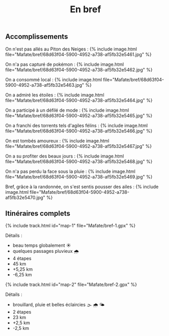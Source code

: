 ﻿---
title: "En bref"
permalink: /Mafate/bref/
sidebar:
  nav: "mafate"
enable_tracks: true
---

## Accomplissements

On n'est pas allés au Piton des Neiges :
{% include image.html file="Mafate/bref/68d63f04-5900-4952-a738-af5fb32e5461.jpg" %}

On n'a pas capturé de pokémon :
{% include image.html file="Mafate/bref/68d63f04-5900-4952-a738-af5fb32e5462.jpg" %}

On a consommé local :
{% include image.html file="Mafate/bref/68d63f04-5900-4952-a738-af5fb32e5463.jpg" %}

On a admiré les étoiles :
{% include image.html file="Mafate/bref/68d63f04-5900-4952-a738-af5fb32e5464.jpg" %}

On a participé à un défilé de mode :
{% include image.html file="Mafate/bref/68d63f04-5900-4952-a738-af5fb32e5465.jpg" %}

On a franchi des torrents tels d'agiles félins :
{% include image.html file="Mafate/bref/68d63f04-5900-4952-a738-af5fb32e5466.jpg" %}

On est tombés amoureux :
{% include image.html file="Mafate/bref/68d63f04-5900-4952-a738-af5fb32e5467.jpg" %}

On a su profiter des beaux jours :
{% include image.html file="Mafate/bref/68d63f04-5900-4952-a738-af5fb32e5468.jpg" %}

On n'a pas perdu la face sous la pluie :
{% include image.html file="Mafate/bref/68d63f04-5900-4952-a738-af5fb32e5469.jpg" %}

Bref, grâce à la randonnée, on s'est sentis pousser des ailes :
{% include image.html file="Mafate/bref/68d63f04-5900-4952-a738-af5fb32e5470.jpg" %}

## Itinéraires complets

{% include track.html id="map-1" file="Mafate/bref-1.gpx" %}

Détails :
* beau temps globalement :sunny:
* quelques passages pluvieux :cloud_with_rain:
* 4 étapes
* 45 km
* +5,25 km
* -6,25 km

{% include track.html id="map-2" file="Mafate/bref-2.gpx" %}

Détails :
* brouillard, pluie et belles éclaircies :fog: :cloud_with_rain: :sun_behind_small_cloud:
* 2 étapes
* 23 km
* +2,5 km
* -2,5 km

